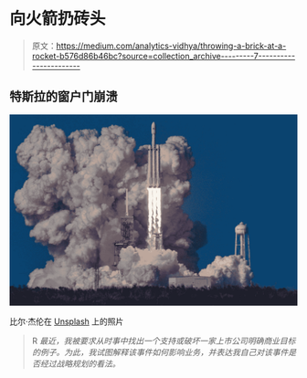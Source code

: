 # 向火箭扔砖头

> 原文：<https://medium.com/analytics-vidhya/throwing-a-brick-at-a-rocket-b576d86b46bc?source=collection_archive---------7----------------------->

## 特斯拉的窗户门崩溃

![](img/c14e652d7da30c40a90e2579078eb1a8.png)

比尔·杰伦在 [Unsplash](https://unsplash.com?utm_source=medium&utm_medium=referral) 上的照片

> R *最近，我被要求从时事中找出一个支持或破坏一家上市公司明确商业目标的例子。为此，我试图解释该事件如何影响业务，并表达我自己对该事件是否经过战略规划的看法。*